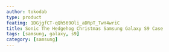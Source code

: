 ```yaml
---
author: tokodab
type: product
featimg: 1DGjgfCT-qQh569Oli_aDRpT_TwH4wriC
title: Sonic The Hedgehog Christmas Samsung Galaxy S9 Case
tags: [samsung, galaxy, s9]
category: [samsung]
---
```

